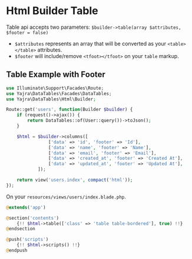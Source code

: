 # Html Builder Table

Table api accepts two parameters: `$builder->table(array $attributes, $footer = false)`
- `$attributes` represents an array that will be converted as your `<table></table>` attributes.
- `$footer` will include/remove `<tfoot></tfoot>` on your `table` markup.

<a name="example"></a>
## Table Example with Footer

```php
use Illuminate\Support\Facades\Route;
use Yajra\DataTables\Facades\DataTables;
use Yajra\DataTables\Html\Builder;

Route::get('users', function(Builder $builder) {
	if (request()->ajax()) {
        return DataTables::of(User::query())->toJson();
    }

	$html = $builder->columns([
	        	['data' => 'id', 'footer' => 'Id'],
		        ['data' => 'name', 'footer' => 'Name'],
		        ['data' => 'email', 'footer' => 'Email'],
		        ['data' => 'created_at', 'footer' => 'Created At'],
		        ['data' => 'updated_at', 'footer' => 'Updated At'],
	        ]);

	return view('users.index', compact('html'));
});
```

On your `resources/views/users/index.blade.php`.

```php
@extends('app')

@section('contents')
    {!! $html->table(['class' => 'table table-bordered'], true) !!}
@endsection

@push('scripts')
    {!! $html->scripts() !!}
@endpush
```

